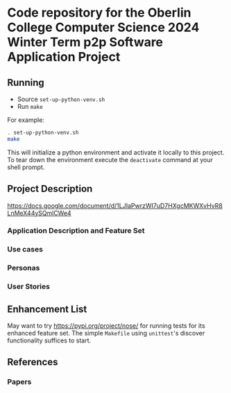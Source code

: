 # Code repository for the Oberlin College Computer Science 2024 Winter Term p2p Software Application Project

## Running
- Source `set-up-python-venv.sh`
- Run `make`

For example:
```sh
. set-up-python-venv.sh
make
```

This will initialize a python environment and activate it locally to this project. To tear down the
environment execute the `deactivate` command at your shell prompt.

## Project Description
https://docs.google.com/document/d/1LJIaPwrzWI7uD7HXgcMKWXvHvR8LnMeX44ySQmlCWe4

### Application Description and Feature Set

### Use cases

### Personas

### User Stories

## Enhancement List
May want to try https://pypi.org/project/nose/ for running tests for its enhanced feature set. The
simple `Makefile` using `unittest`'s discover functionality suffices to start.

## References

### Papers

